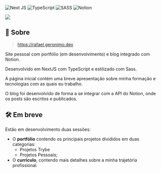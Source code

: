 ![Next JS](https://img.shields.io/badge/Next-black?style=for-the-badge&logo=next.js&logoColor=white)
![TypeScript](https://img.shields.io/badge/typescript-%23007ACC.svg?style=for-the-badge&logo=typescript&logoColor=white)
![SASS](https://img.shields.io/badge/SASS-hotpink.svg?style=for-the-badge&logo=SASS&logoColor=white)
![Notion](https://img.shields.io/badge/Notion-%23000000.svg?style=for-the-badge&logo=notion&logoColor=white)


![](https://socialify.git.ci/rafaelgeronimo/rafael.geronimo.dev/image?font=Rokkitt&language=1&owner=1&pattern=Circuit%20Board&theme=Light)

## 📘 Sobre
> https://rafael.geronimo.dev

Site pessoal com portfólio (em desenvolvimento) e blog integrado com Notion.

Desenvolvido em NextJS com TypeScript e estilizado com Sass.

A página inicial contém uma breve apresentação sobre minha formação e tecnologias com as quais eu trabalho.

O blog foi desenvolvido de forma a se integrar com a API do Notion, onde os posts são escritos e publicados.

## 🛠 Em breve
Estão em desenvolvimento duas sessões: 
- O **portfólio** contendo os principais projetos divididos em duas categorias:
  - Projetos Trybe
  - Projetos Pessoais;
- O **curriculo**, contendo mais detalhes sobre a minha trajetória profissional.